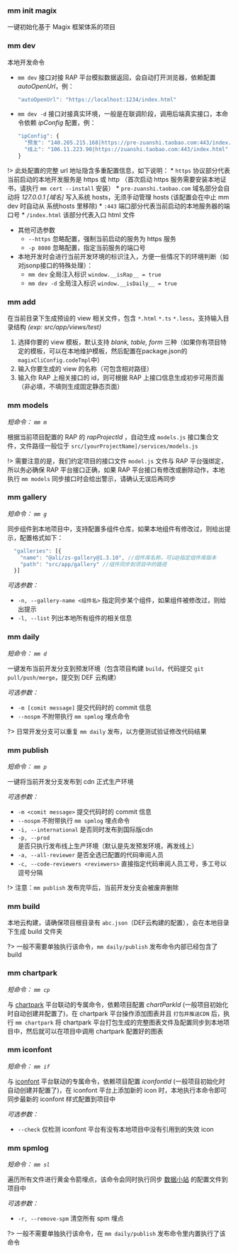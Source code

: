 


### mm init magix

一键初始化基于 Magix 框架体系的项目

### mm dev

本地开发命令
  * `mm dev` 接口对接 RAP 平台模拟数据返回，会自动打开浏览器，依赖配置 *autoOpenUrl*，例：
    ```js
    "autoOpenUrl": "https://localhost:1234/index.html" 
    ```
  * `mm dev -d` 接口对接真实环境，一般是在联调阶段，调用后端真实接口，本命令依赖 *ipConfig* 配置，例：
    ```js
    "ipConfig": {
      "预发": "140.205.215.168|https://pre-zuanshi.taobao.com:443/index.html",
      "线上": "106.11.223.90|https://zuanshi.taobao.com:443/index.html"
    }
    ```
    
  !> 此处配置的完整 url 地址隐含多重配置信息，如下说明：
    * `https` 协议部分代表当前启动的本地开发服务是 https 或 http （首次启动 https 服务需要安装本地证书，请执行 `mm cert --install` 安装）
    * `pre-zuanshi.taobao.com` 域名部分会自动将 *127.0.0.1 [域名]* 写入系统 hosts，无须手动管理 hosts (该配置会在中止 mm dev 时自动从 系统hosts 里移除)
    * `:443` 端口部分代表当前启动的本地服务器的端口号
    * `/index.html` 该部分代表入口 html 文件

  * 其他可选参数
    * `--https` 忽略配置，强制当前启动的服务为 https 服务
    * `-p 8080` 忽略配置，指定当前服务的端口号
  * 本地开发时会进行当前开发环境的标识注入，方便一些情况下的环境判断（如对jsonp接口的特殊处理）：
    * `mm dev` 全局注入标识 `window.__isRap__ = true`
    * `mm dev -d`  全局注入标识 `window.__isDaily__ = true`


### mm add

在当前目录下生成预设的 view 相关文件，包含 `*.html` `*.ts` `*.less`，支持输入目录结构 *(exp: src/app/views/test)*

  1. 选择你要的 view 模板，默认支持 *blank, table, form* 三种（如果你有项目特定的模板，可以在本地维护模板，然后配置在package.json的`magixCliConfig.codeTmpl`中）
  2. 输入你要生成的 view 的名称（可包含相对路径）
  3. 输入你 RAP 上相关接口的 id，则可根据 RAP 上接口信息生成初步可用页面（非必填，不填则生成固定静态页面）


### mm models 

*短命令： `mm m`*

根据当前项目配置的 RAP 的 *rapProjectId* ，自动生成 `models.js` 接口集合文件，文件路径一般位于 `src/[yourProjectName]/services/models.js`

!> 需要注意的是，我们约定项目的接口文件 `model.js` 文件与 RAP 平台强绑定，所以务必确保 RAP 平台接口正确，如果 RAP 平台接口有修改或删除动作，本地执行 `mm models` 同步接口时会给出警示，请确认无误后再同步


### mm gallery
*短命令： `mm g`*

同步组件到本地项目中，支持配置多组件仓库，如果本地组件有修改过，则给出提示，配置格式如下：
  ```js
    "galleries": [{
      "name": "@ali/zs-gallery@1.3.10", //组件库名称，可以@指定组件库版本
      "path": "src/app/gallery" //组件同步到项目中的路径
    }]
  ```
  *可选参数：*

  * `-n, --gallery-name <组件名>` 指定同步某个组件，如果组件被修改过，则给出提示
  * `-l, --list` 列出本地所有组件的相关信息



### mm daily
*短命令： `mm d`*

一键发布当前开发分支到预发环境（包含项目构建 `build`，代码提交 `git pull/push/merge`，提交到 DEF 云构建）

*可选参数：*
 * `-m [comit message]` 提交代码时的 commit 信息
 * `--nospm` 不附带执行 `mm spmlog` 埋点命令

?> 日常开发分支可以重复 `mm daily` 发布，以方便测试验证修改代码结果


### mm publish
*短命令： `mm p`*

一键将当前开发分支发布到 cdn 正式生产环境 

*可选参数：*
 * `-m <comit message>` 提交代码时的 commit 信息
 * `--nospm` 不附带执行 `mm spmlog` 埋点命令
 * `-i, --international` 是否同时发布到国际版cdn
 * `-p, --prod` 是否只执行发布线上生产环境（默认是先发预发环境，再发线上）
 * `-a, --all-reviewer` 是否全选已配置的代码审阅人员
 * `-c, --code-reviewers <reviewers>` 直接指定代码审阅人员工号，多工号以逗号分隔

!> 注意：`mm publish` 发布完毕后，当前开发分支会被废弃删除


### mm build
本地云构建，请确保项目根目录有 `abc.json`（DEF云构建的配置），会在本地目录下生成 build 文件夹

?> 一般不需要单独执行该命令，`mm daily/publish` 发布命令内部已经包含了 build

### mm chartpark
*短命令： `mm cp`*

与 [chartpark](https://chartpark.alibaba-inc.com) 平台联动的专属命令，依赖项目配置 *chartParkId* (一般项目初始化时自动创建并配置了)，在 chartpark 平台操作添加图表并且 `打包并推送CDN` 后，执行 `mm chartpark` 将 chartpark 平台打包生成的完整图表文件及配置同步到本地项目中，然后就可以在项目中调用 chartpark 配置好的图表

### mm iconfont
*短命令： `mm if`*

与 [iconfont](https://www.iconfont.cn) 平台联动的专属命令，依赖项目配置 *iconfontId* (一般项目初始化时自动创建并配置了)，在 iconfont 平台上添加新的 icon 时，本地执行本命令即可同步最新的 iconfont 样式配置到项目中

*可选参数：*
* `--check` 仅检测 iconfont 平台有没有本地项目中没有引用到的失效 icon
 

### mm spmlog
*短命令： `mm sl`*

遍历所有文件进行黄金令箭埋点，该命令会同时执行同步 [数据小站](https://mamadata.alibaba-inc.com/) 的配置文件到项目中

*可选参数：*
* `-r, --remove-spm` 清空所有 spm 埋点

?> 一般不需要单独执行该命令，在 `mm daily/publish` 发布命令里内置执行了该命令

